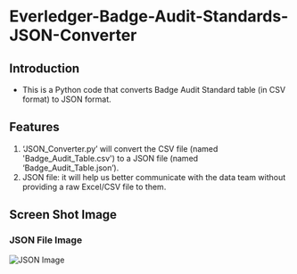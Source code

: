 # Everledger-Badge-Audit-Standards-JSON-Converter
## Introduction
- This is a Python code that converts Badge Audit Standard table (in CSV format) to JSON format.

## Features
1. ‘JSON_Converter.py’ will convert the CSV file (named 'Badge_Audit_Table.csv') to a JSON file (named ‘Badge_Audit_Table.json’).
2. JSON file: it will help us better communicate with the data team without providing a raw Excel/CSV file to them.

## Screen Shot Image
### JSON File Image
![JSON Image](https://user-images.githubusercontent.com/75402947/115603966-cfd84b00-a2ae-11eb-94bf-0c065e0f5916.png)

